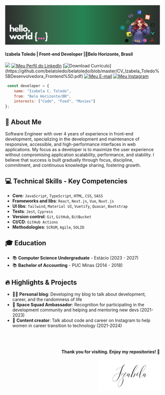 #

![](hello-world-banner)

#### Izabela Toledo | Front-end Developer |📍Belo Horizonte, Brasil
![](https://komarev.com/ghpvc/?username=belatoledo&color=ff69b4&style=square&label=profile+views)
[![Meu Perfil do LinkedIn](https://img.shields.io/badge/follow_me_on_linkedIn-0077B5?style=square&logo=linkedin&logoColor=white)](https://www.linkedin.com/in/izabela-toledo/) 
[![Download Currículo](https://img.shields.io/badge/download_my_curriculum_(PT_BR)-20B2AA?style=square&logo=file-pdf&logoColor=white)](https://github.com/belatoledo/belatoledo/blob/master/CV_Izabela_Toledo%5BDesenvolvedora_Frontend%5D.pdf)
[![Meu E-mail](https://img.shields.io/badge/send_me_a_email-c14438?style=square&logo=mail&logoColor=white)](mailto:it.amancio@gmail.com)
[![Meu Instagram](https://img.shields.io/badge/my_studygram-E4405F?style=square&logo=instagam&logoColor=white)](https://www.instagram.com/devbells/)

```javascript
 const developer = {
    name: "Izabela C. Toledo",
    from: "Belo Horizonte/BR",
    interests: ["Code", "Food", "Movies"]
};
```
## 🎯 About Me
Software Engineer with over 4 years of experience in front-end development, specializing in the development and maintenance of responsive, accessible, and high-performance interfaces in web applications.
My focus as a developer is to maximize the user experience without compromising application scalability, performance, and stability. I believe that success is built gradually through focus, discipline, commitment, and continuous knowledge sharing, fostering growth.


## 💻 Technical Skills - Key Competencies
- **Core**: `JavaScript`, `TypeScript`,  `HTML`, `CSS`, `SASS`
- **Frameworks and libs**: `React`, `Next.js`, `Vue`, `Nuxt.js`
- **UI libs**: `Tailwind`, `Material UI`, `Vuetify`, `Quasar`, `Bootstrap`
- **Tests**: `Jest`, `Cypress`
- **Version control**: `Git`, `GitHub`, `BitBucket`
- **CI/CD**: `GitHub Actions`
- **Methodologies**: `SCRUM`, `Agile`, `SOLID`

## 🎓 Education
- 📚 **Computer Science Undergraduate** - Estácio (2023 - 2027)
- 📚 **Bachelor of Accounting** - PUC Minas (2014 - 2018)

## 🔥 Highlights & Projects
- 👩‍💻 **Personal blog**: Developing my blog to talk about development, career, and the randomness of life
- 🏅 **Space Squad Ambassador**: Recognition for participating in the development community and helping and mentoring new devs (2021-2023)
- 📱 **Content creator**: Talk about code and career on Instagram to help women in career transition to technology (2021-2024)

<br><br>
#### <p align="right">Thank you for visiting. Enjoy my repositories! 💖</p>

<div align="right">
  <img src="https://github.com/belatoledo/belatoledo/blob/master/signature" alt="Izabela"/>
</div>
